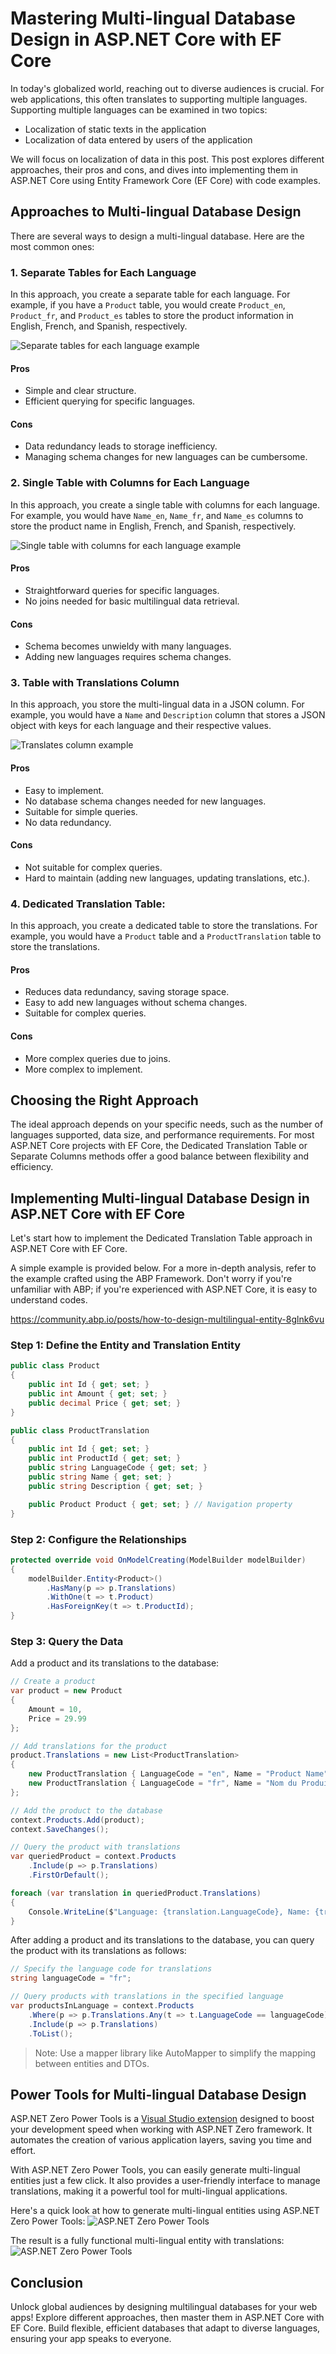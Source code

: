 # Mastering Multi-lingual Database Design in ASP.NET Core with EF Core

In today's globalized world, reaching out to diverse audiences is crucial. For web applications, this often translates to supporting multiple languages. Supporting multiple languages can be examined in two topics:

* Localization of static texts in the application
* Localization of data entered by users of the application

We will focus on localization of data in this post. This post explores different approaches, their pros and cons, and dives into implementing them in ASP.NET Core using Entity Framework Core (EF Core) with code examples.

## Approaches to Multi-lingual Database Design

There are several ways to design a multi-lingual database. Here are the most common ones:

### 1. Separate Tables for Each Language

In this approach, you create a separate table for each language. For example, if you have a `Product` table, you would create `Product_en`, `Product_fr`, and `Product_es` tables to store the product information in English, French, and Spanish, respectively.

![Separate tables for each language example](Images/Blog/table-each-language.jpg)

#### Pros

* Simple and clear structure.
* Efficient querying for specific languages.

#### Cons

* Data redundancy leads to storage inefficiency.
* Managing schema changes for new languages can be cumbersome.

### 2. Single Table with Columns for Each Language

In this approach, you create a single table with columns for each language. For example, you would have `Name_en`, `Name_fr`, and `Name_es` columns to store the product name in English, French, and Spanish, respectively.

![Single table with columns for each language example](Images/Blog/column-each-language.png)

#### Pros

* Straightforward queries for specific languages.
* No joins needed for basic multilingual data retrieval.

#### Cons

* Schema becomes unwieldy with many languages.
* Adding new languages requires schema changes.

### 3. Table with Translations Column

In this approach, you store the multi-lingual data in a JSON column. For example, you would have a `Name` and `Description` column that stores a JSON object with keys for each language and their respective values.

![Translates column example](Images/Blog/table-translates-column.jpg)

#### Pros

* Easy to implement.
* No database schema changes needed for new languages.
* Suitable for simple queries.
* No data redundancy.

#### Cons

* Not suitable for complex queries.
* Hard to maintain (adding new languages, updating translations, etc.).

### 4. Dedicated Translation Table:

In this approach, you create a dedicated table to store the translations. For example, you would have a `Product` table and a `ProductTranslation` table to store the translations.

#### Pros

* Reduces data redundancy, saving storage space.
* Easy to add new languages without schema changes.
* Suitable for complex queries.

#### Cons

* More complex queries due to joins.
* More complex to implement.

## Choosing the Right Approach

The ideal approach depends on your specific needs, such as the number of languages supported, data size, and performance requirements. For most ASP.NET Core projects with EF Core, the Dedicated Translation Table or Separate Columns methods offer a good balance between flexibility and efficiency.

## Implementing Multi-lingual Database Design in ASP.NET Core with EF Core

Let's start how to implement the Dedicated Translation Table approach in ASP.NET Core with EF Core.

A simple example is provided below. For a more in-depth analysis, refer to the example crafted using the ABP Framework. Don't worry if you're unfamiliar with ABP; if you're experienced with ASP.NET Core, it is easy to understand codes.

https://community.abp.io/posts/how-to-design-multilingual-entity-8glnk6vu

### Step 1: Define the Entity and Translation Entity

```csharp
public class Product
{
    public int Id { get; set; }
    public int Amount { get; set; }
    public decimal Price { get; set; }
}

public class ProductTranslation
{
    public int Id { get; set; }
    public int ProductId { get; set; }
    public string LanguageCode { get; set; }
    public string Name { get; set; }
    public string Description { get; set; }

    public Product Product { get; set; } // Navigation property
}
```

### Step 2: Configure the Relationships

```csharp
protected override void OnModelCreating(ModelBuilder modelBuilder)
{
    modelBuilder.Entity<Product>()
        .HasMany(p => p.Translations)
        .WithOne(t => t.Product)
        .HasForeignKey(t => t.ProductId);
}
```

### Step 3: Query the Data

Add a product and its translations to the database:
```csharp
// Create a product
var product = new Product
{
    Amount = 10,
    Price = 29.99
};

// Add translations for the product
product.Translations = new List<ProductTranslation>
{
    new ProductTranslation { LanguageCode = "en", Name = "Product Name", Description = "Product Description" },
    new ProductTranslation { LanguageCode = "fr", Name = "Nom du Produit", Description = "Description du Produit" }
};

// Add the product to the database
context.Products.Add(product);
context.SaveChanges();

// Query the product with translations
var queriedProduct = context.Products
    .Include(p => p.Translations)
    .FirstOrDefault();

foreach (var translation in queriedProduct.Translations)
{
    Console.WriteLine($"Language: {translation.LanguageCode}, Name: {translation.Name}, Description: {translation.Description}");
}
```

After adding a product and its translations to the database, you can query the product with its translations as follows:
```csharp
// Specify the language code for translations
string languageCode = "fr";

// Query products with translations in the specified language
var productsInLanguage = context.Products
    .Where(p => p.Translations.Any(t => t.LanguageCode == languageCode))
    .Include(p => p.Translations)
    .ToList();
```

> Note: Use a mapper library like AutoMapper to simplify the mapping between entities and DTOs.

## Power Tools for Multi-lingual Database Design

ASP.NET Zero Power Tools is a [Visual Studio extension](https://marketplace.visualstudio.com/items?itemName=Volosoft.AspNetZeroPowerTools) designed to boost your development speed when working with ASP.NET Zero framework. It automates the creation of various application layers, saving you time and effort.

With ASP.NET Zero Power Tools, you can easily generate multi-lingual entities just a few click. It also provides a user-friendly interface to manage translations, making it a powerful tool for multi-lingual applications.

Here's a quick look at how to generate multi-lingual entities using ASP.NET Zero Power Tools:
![ASP.NET Zero Power Tools](Images/Blog/multi-lingual-generator.gif)

The result is a fully functional multi-lingual entity with translations:
![ASP.NET Zero Power Tools](Images/Blog/multi-lingual-result.gif)

## Conclusion

Unlock global audiences by designing multilingual databases for your web apps! Explore different approaches, then master them in ASP.NET Core with EF Core. Build flexible, efficient databases that adapt to diverse languages, ensuring your app speaks to everyone.